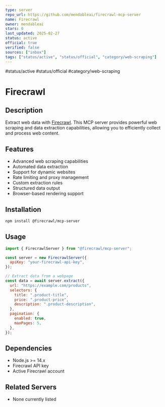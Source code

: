 ```yaml
---
type: server
repo_url: https://github.com/mendableai/firecrawl-mcp-server
name: Firecrawl
owner: mendableai
stars: 0
last_updated: 2025-02-27
status: active
official: true
verified: false
sources: ["inbox"]
tags: ["status/active", "status/official", "category/web-scraping"]
---
```


#status/active #status/official #category/web-scraping

# Firecrawl

## Description

Extract web data with [Firecrawl](https://firecrawl.dev). This MCP server provides powerful web scraping and data extraction capabilities, allowing you to efficiently collect and process web content.

## Features

- Advanced web scraping capabilities
- Automated data extraction
- Support for dynamic websites
- Rate limiting and proxy management
- Custom extraction rules
- Structured data output
- Browser-based rendering support

## Installation

```bash
npm install @firecrawl/mcp-server
```

## Usage

```javascript
import { FirecrawlServer } from "@firecrawl/mcp-server";

const server = new FirecrawlServer({
  apiKey: "your-firecrawl-api-key",
});

// Extract data from a webpage
const data = await server.extract({
  url: "https://example.com/products",
  selectors: {
    title: ".product-title",
    price: ".product-price",
    description: ".product-description",
  },
  pagination: {
    enabled: true,
    maxPages: 5,
  },
});
```

## Dependencies

- Node.js >= 14.x
- Firecrawl API key
- Active Firecrawl account

## Related Servers

- None currently listed
